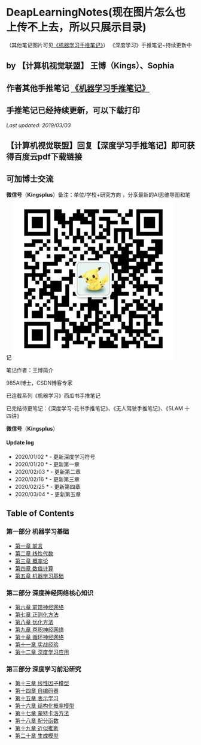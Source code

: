 # DeapLearningNotes(现在图片怎么也上传不上去，所以只展示目录)
（其他笔记图片可见[《机器学习手推笔记》](https://github.com/Sophia-11/Machine-Learning-Notes/)）
《深度学习》手推笔记~持续更新中

## by 【计算机视觉联盟】 王博（Kings）、Sophia

## 作者其他手推笔记 [《机器学习手推笔记》](https://github.com/Sophia-11/Machine-Learning-Notes/)

## 手推笔记已经持续更新，可以下载打印

*Last updated: 2019/03/03*

## 【计算机视觉联盟】回复【深度学习手推笔记】即可获得百度云pdf下载链接

## 可加博士交流
**微信号**（**Kingsplus**）备注：单位/学校+研究方向 ，分享最新的AI思维导图和笔记
![image](./cvQR.jpg)

笔记作者：王博简介

985AI博士，CSDN博客专家

已连载系列《机器学习》西瓜书手推笔记

已完结待更笔记：《深度学习-花书手推笔记》、《无人驾驶手推笔记》、《SLAM 十四讲》

**微信号**（**Kingsplus**）

#### Update log
* 2020/01/02 * - 更新深度学习符号
* 2020/01/20 * - 更新第一章
* 2020/02/03 * - 更新第二章
* 2020/02/16 * - 更新第三章
* 2020/02/25 * - 更新第四章
* 2020/03/04 * - 更新第五章


## Table of Contents

### 第一部分 机器学习基础
- [第一章 前言](https://github.com/Sophia-11/DeepLearningNotes/)
- [第二章 线性代数](https://github.com/Sophia-11/DeepLearningNotes/)
- [第三章 概率论](https://github.com/Sophia-11/DeepLearningNotes/)
- [第四章 数值计算](https://github.com/Sophia-11/DeepLearningNotes/)
- [第五章 机器学习基础](https://github.com/Sophia-11/DeepLearningNotes/)
### 第二部分 深度神经网络核心知识
- [第六章 前馈神经网络](https://github.com/Sophia-11/DeepLearningNotes/)
- [第七章 正则化方法](https://github.com/Sophia-11/DeepLearningNotes/)
- [第八章 优化方法](https://github.com/Sophia-11/DeepLearningNotes/)
- [第九章 卷积神经网络](https://github.com/Sophia-11/DeepLearningNotes/)
- [第十章 循环神经网络](https://github.com/Sophia-11/DeepLearningNotes/)
- [第十一章 实战经验](https://github.com/Sophia-11/DeepLearningNotes/)
- [第十二章 深度学习应用](https://github.com/Sophia-11/DeepLearningNotes/)
### 第三部分 深度学习前沿研究
- [第十三章 线性因子模型](https://github.com/Sophia-11/DeepLearningNotes/)
- [第十四章 自编码器](https://github.com/Sophia-11/DeepLearningNotes/)
- [第十五章 表示学习](https://github.com/Sophia-11/DeepLearningNotes/)
- [第十六章 结构化概率模型](https://github.com/Sophia-11/DeepLearningNotes/)
- [第十七章 蒙特卡洛方法](https://github.com/Sophia-11/DeepLearningNotes/)
- [第十八章 配分函数](https://github.com/Sophia-11/DeepLearningNotes/)
- [第十九章 近似推断](https://github.com/Sophia-11/DeepLearningNotes/)
- [第二十章 生成模型](https://github.com/Sophia-11/DeepLearningNotes/)
